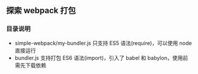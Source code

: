 ## 探索 webpack 打包

### 目录说明

- simple-webpack/my-bundler.js 只支持 ES5 语法(require)，可以使用 node 直接运行
- bundler.js 支持打包 ES6 语法(import)，引入了 babel 和 babylon，使用前需先下载依赖
